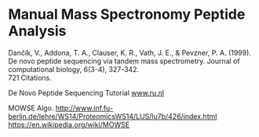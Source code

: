 

# Manual Mass Spectronomy Peptide Analysis

Dančík, V., Addona, T. A., Clauser, K. R., Vath, J. E., & Pevzner, P. A. (1999). De novo peptide sequencing via tandem mass spectrometry. Journal of computational biology, 6(3-4), 327-342.  
721 Citations.

De Novo Peptide Sequencing Tutorial
www.ru.nl

MOWSE Algo.
http://www.inf.fu-berlin.de/lehre/WS14/ProteomicsWS14/LUS/lu7b/426/index.html
https://en.wikipedia.org/wiki/MOWSE